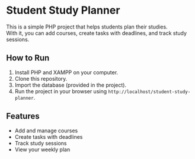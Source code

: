 # Student Study Planner

This is a simple PHP project that helps students plan their studies.  
With it, you can add courses, create tasks with deadlines, and track study sessions.

## How to Run
1. Install PHP and XAMPP on your computer.
2. Clone this repository.
3. Import the database (provided in the project).
4. Run the project in your browser using `http://localhost/student-study-planner`.

## Features
- Add and manage courses
- Create tasks with deadlines
- Track study sessions
- View your weekly plan

